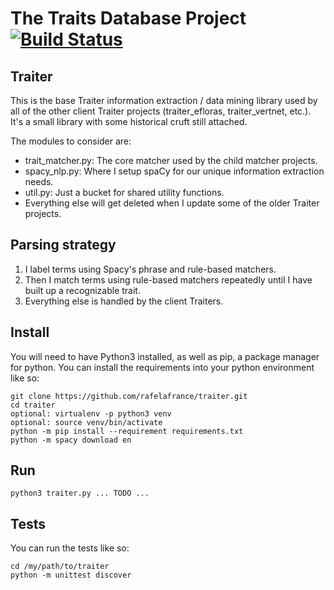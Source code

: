 # The Traits Database Project [![Build Status](https://travis-ci.org/rafelafrance/traiter.svg?branch=master)](https://travis-ci.org/rafelafrance/traiter)

## Traiter

This is the base Traiter information extraction / data mining library used by all of the other client Traiter projects (traiter_efloras, traiter_vertnet, etc.). It's a small library with some historical cruft still attached.

The modules to consider are:
- trait_matcher.py: The core matcher used by the child matcher projects.
- spacy_nlp.py: Where I setup spaCy for our unique information extraction needs.
- util.py: Just a bucket for shared utility functions.
- Everything else will get deleted when I update some of the older Traiter projects.

## Parsing strategy
1. I label terms using Spacy's phrase and rule-based matchers.
1. Then I match terms using rule-based matchers repeatedly until I have built up a recognizable trait.
1. Everything else is handled by the client Traiters.

## Install

You will need to have Python3 installed, as well as pip, a package manager for python. You can install the requirements into your python environment like so:
```
git clone https://github.com/rafelafrance/traiter.git
cd traiter
optional: virtualenv -p python3 venv
optional: source venv/bin/activate
python -m pip install --requirement requirements.txt
python -m spacy download en
```

## Run
```
python3 traiter.py ... TODO ...
```

## Tests
You can run the tests like so:
```
cd /my/path/to/traiter
python -m unittest discover
```
